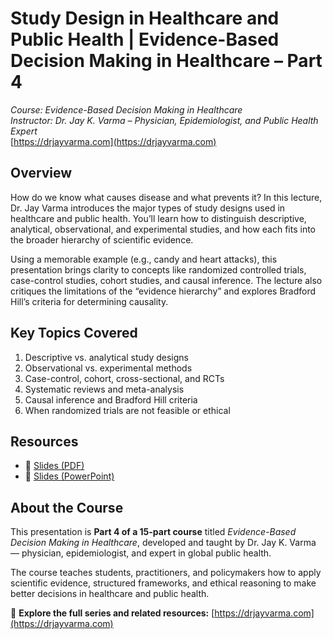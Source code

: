 # Study Design in Healthcare and Public Health | Evidence-Based Decision Making in Healthcare – Part 4
*Course: Evidence-Based Decision Making in Healthcare*  
*Instructor: Dr. Jay K. Varma – Physician, Epidemiologist, and Public Health Expert*  
[https://drjayvarma.com](https://drjayvarma.com)

## Overview
How do we know what causes disease and what prevents it? In this lecture, Dr. Jay Varma introduces the major types of study designs used in healthcare and public health. You’ll learn how to distinguish descriptive, analytical, observational, and experimental studies, and how each fits into the broader hierarchy of scientific evidence.

Using a memorable example (e.g., candy and heart attacks), this presentation brings clarity to concepts like randomized controlled trials, case-control studies, cohort studies, and causal inference. The lecture also critiques the limitations of the “evidence hierarchy” and explores Bradford Hill’s criteria for determining causality.

## Key Topics Covered
1. Descriptive vs. analytical study designs  
2. Observational vs. experimental methods  
3. Case-control, cohort, cross-sectional, and RCTs  
4. Systematic reviews and meta-analysis  
5. Causal inference and Bradford Hill criteria  
6. When randomized trials are not feasible or ethical  

## Resources
- 📑 [Slides (PDF)](lecture-04-study-design.pdf)  
- 📂 [Slides (PowerPoint)](lecture-04-study-design.pptx)

## About the Course
This presentation is **Part 4 of a 15-part course** titled *Evidence-Based Decision Making in Healthcare*, developed and taught by Dr. Jay K. Varma — physician, epidemiologist, and expert in global public health.

The course teaches students, practitioners, and policymakers how to apply scientific evidence, structured frameworks, and ethical reasoning to make better decisions in healthcare and public health.

🔗 **Explore the full series and related resources:** [https://drjayvarma.com](https://drjayvarma.com)

